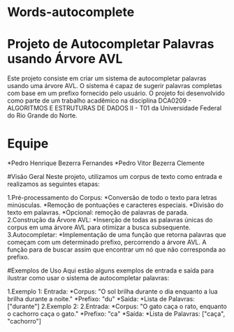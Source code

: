 # Words-autocomplete
# Projeto de Autocompletar Palavras usando Árvore AVL

Este projeto consiste em criar um sistema de autocompletar palavras usando uma árvore AVL. O sistema é capaz de sugerir palavras completas com base em um prefixo fornecido pelo usuário. O projeto foi desenvolvido como parte de um trabalho acadêmico na disciplina DCA0209 - ALGORITMOS E ESTRUTURAS DE DADOS II - T01 da Universidade Federal do Rio Grande do Norte.

# Equipe
*Pedro Henrique Bezerra Fernandes
*Pedro Vitor Bezerra Clemente

#Visão Geral
Neste projeto, utilizamos um corpus de texto como entrada e realizamos as seguintes etapas:

1.Pré-processamento do Corpus:
*Conversão de todo o texto para letras minúsculas.
*Remoção de pontuações e caracteres especiais.
*Divisão do texto em palavras.
*Opcional: remoção de palavras de parada.
2.Construção da Árvore AVL:
*Inserção de todas as palavras únicas do corpus em uma árvore AVL para otimizar a busca subsequente.
3.Autocompletar:
*Implementação de uma função que retorna palavras que começam com um determinado prefixo, percorrendo a árvore AVL. A função para de buscar assim que encontrar um nó que não corresponda ao prefixo.

#Exemplos de Uso
Aqui estão alguns exemplos de entrada e saída para ilustrar como usar o sistema de autocompletar palavras:

1.Exemplo 1:
Entrada:
*Corpus: "O sol brilha durante o dia enquanto a lua brilha durante a noite."
  *Prefixo: "du"
*Saída:
  *Lista de Palavras: ["durante"]
2.Exemplo 2:
2.Entrada:
*Corpus: "O gato caça o rato, enquanto o cachorro caça o gato."
  *Prefixo: "ca"
*Saída:
  *Lista de Palavras: ["caça", "cachorro"]
